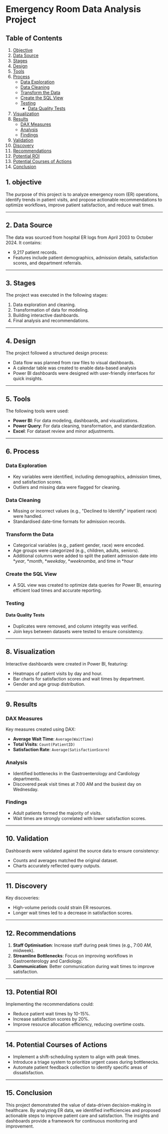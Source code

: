 # **Emergency Room Data Analysis Project**

## **Table of Contents**
1. [Objective](#objective)
2. [Data Source](#data-source)
3. [Stages](#stages)
4. [Design](#design)
5. [Tools](#tools)
6. [Process](#process)
    - [Data Exploration](#data-exploration)
    - [Data Cleaning](#data-cleaning)
    - [Transform the Data](#transform-the-data)
    - [Create the SQL View](#create-the-sql-view)
    - [Testing](#testing)
        - [Data Quality Tests](#data-quality-tests)
7. [Visualization](#visualization)
8. [Results](#results)
    - [DAX Measures](#dax-measures)
    - [Analysis](#analysis)
    - [Findings](#findings)
9. [Validation](#validation)
10. [Discovery](#discovery)
11. [Recommendations](#recommendations)
12. [Potential ROI](#potential-roi)
13. [Potential Courses of Actions](#potential-courses-of-actions)
14. [Conclusion](#conclusion)


## **1. objective**
The purpose of this project is to analyze emergency room (ER) operations, identify trends in patient visits, and propose actionable recommendations to optimize workflows, improve patient satisfaction, and reduce wait times.

---

## **2. Data Source**
The data was sourced from hospital ER logs from April 2003 to October 2024. It contains:
- 9,217 patient records.
- Features include patient demographics, admission details, satisfaction scores, and department referrals.

---

## **3. Stages**
The project was executed in the following stages:
1. Data exploration and cleaning.
2. Transformation of data for modeling.
3. Building interactive dashboards.
4. Final analysis and recommendations.

---

## **4. Design**
The project followed a structured design process:
- Data flow was planned from raw files to visual dashboards.
- A calendar table was created to enable data-based analysis
- Power BI dashboards were designed with user-friendly interfaces for quick insights.

---

## **5. Tools**
The following tools were used:
- **Power BI**: For data modeling, dashboards, and visualizations.
- **Power Query**: For data cleaning, transformation, and standardization. 
- **Excel**: For dataset review and minor adjustments.

---

## **6. Process**

### **Data Exploration**
- Key variables were identified, including demographics, admission times, and satisfaction scores.
- Outliers and missing data were flagged for cleaning.

### **Data Cleaning**
- Missing or incorrect values (e.g., "Declined to Identify" inpatient race) were handled.
- Standardised date-time formats for admission records.

### **Transform the Data**
- Categorical variables (e.g., patient gender, race) were encoded.
- Age groups were categorized (e.g., children, adults, seniors).
- Additional columns were added to split the patient admission date into **year*, **month*, **weekday*, **weeknomba*, and time in **hour* 

### **Create the SQL View**
- A SQL view was created to optimize data queries for Power BI, ensuring efficient load times and accurate reporting.

### **Testing**

#### **Data Quality Tests**
- Duplicates were removed, and column integrity was verified.
- Join keys between datasets were tested to ensure consistency.

---

## **8. Visualization**
Interactive dashboards were created in Power BI, featuring:
- Heatmaps of patient visits by day and hour.
- Bar charts for satisfaction scores and wait times by department.
- Gender and age group distribution.

---

## **9. Results**

### **DAX Measures**
Key measures created using DAX:
- **Average Wait Time**: `Average(WaitTime)`
- **Total Visits**: `Count(PatientID)`
- **Satisfaction Rate**: `Average(SatisfactionScore)`

### **Analysis**
- Identified bottlenecks in the Gastroenterology and Cardiology departments.
- Discovered peak visit times at 7:00 AM and the busiest day on Wednesday.

### **Findings**
- Adult patients formed the majority of visits.
- Wait times are strongly correlated with lower satisfaction scores.

---

## **10. Validation**
Dashboards were validated against the source data to ensure consistency:
- Counts and averages matched the original dataset.
- Charts accurately reflected query outputs.

---

## **11. Discovery**
Key discoveries:
- High-volume periods could strain ER resources.
- Longer wait times led to a decrease in satisfaction scores.

---

## **12. Recommendations**
1. **Staff Optimisation**: Increase staff during peak times (e.g., 7:00 AM, midweek).
2. **Streamline Bottlenecks**: Focus on improving workflows in Gastroenterology and Cardiology.
3. **Communication**: Better communication during wait times to improve satisfaction.

---

## **13. Potential ROI**
Implementing the recommendations could:
- Reduce patient wait times by 10-15%.
- Increase satisfaction scores by 20%.
- Improve resource allocation efficiency, reducing overtime costs.

---

## **14. Potential Courses of Actions**
- Implement a shift-scheduling system to align with peak times.
- Introduce a triage system to prioritize urgent cases during bottlenecks.
- Automate patient feedback collection to identify specific areas of dissatisfaction.

---

## **15. Conclusion**
This project demonstrated the value of data-driven decision-making in healthcare. By analyzing ER data, we identified inefficiencies and proposed actionable steps to improve patient care and satisfaction. The insights and dashboards provide a framework for continuous monitoring and improvement.

